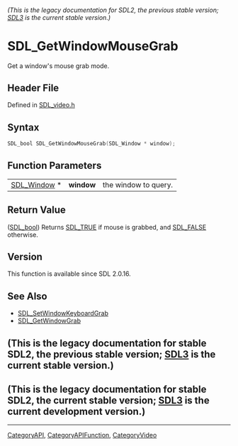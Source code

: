 ###### (This is the legacy documentation for SDL2, the previous stable version; [SDL3](https://wiki.libsdl.org/SDL3/) is the current stable version.)
# SDL_GetWindowMouseGrab

Get a window's mouse grab mode.

## Header File

Defined in [SDL_video.h](https://github.com/libsdl-org/SDL/blob/SDL2/include/SDL_video.h)

## Syntax

```c
SDL_bool SDL_GetWindowMouseGrab(SDL_Window * window);
```

## Function Parameters

|                            |            |                      |
| -------------------------- | ---------- | -------------------- |
| [SDL_Window](SDL_Window) * | **window** | the window to query. |

## Return Value

([SDL_bool](SDL_bool)) Returns [SDL_TRUE](SDL_TRUE) if mouse is grabbed,
and [SDL_FALSE](SDL_FALSE) otherwise.

## Version

This function is available since SDL 2.0.16.

## See Also

- [SDL_SetWindowKeyboardGrab](SDL_SetWindowKeyboardGrab)
- [SDL_GetWindowGrab](SDL_GetWindowGrab)


## (This is the legacy documentation for stable SDL2, the previous stable version; [SDL3](https://wiki.libsdl.org/SDL3/) is the current stable version.)



## (This is the legacy documentation for stable SDL2, the current stable version; [SDL3](https://wiki.libsdl.org/SDL3/) is the current development version.)



----
[CategoryAPI](CategoryAPI), [CategoryAPIFunction](CategoryAPIFunction), [CategoryVideo](CategoryVideo)

